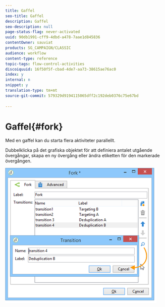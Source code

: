 ```yaml
---
title: Gaffel
seo-title: Gaffel
description: Gaffel
seo-description: null
page-status-flag: never-activated
uuid: 90db1991-cff9-4dbd-a478-7aae1d845836
contentOwner: sauviat
products: SG_CAMPAIGN/CLASSIC
audience: workflow
content-type: reference
topic-tags: flow-control-activities
discoiquuid: 16f50f5f-cbad-4de7-aa73-38615ae76ac0
index: y
internal: n
snippet: y
translation-type: tm+mt
source-git-commit: 579329d9194115065dff2c192deb0376c75e67bd

---
```



# Gaffel{#fork}

Med en gaffel kan du starta flera aktiviteter parallellt.

Dubbelklicka på det grafiska objektet för att definiera antalet utgående övergångar, skapa en ny övergång eller ändra etiketten för den markerade övergången.

![](assets/s_user_segmentation_fork.png)

